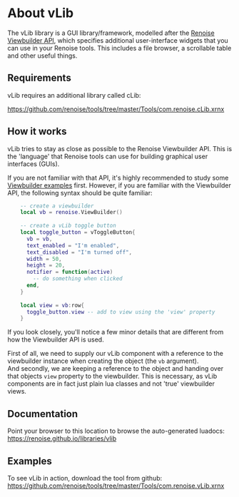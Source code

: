 # About vLib

The vLib library is a GUI library/framework, modelled after the [Renoise Viewbuilder API](https://github.com/renoise/xrnx/blob/master/docs/API/renoise/renoise.ViewBuilder.md), which specifies additional user-interface widgets that you can use in your Renoise tools. This includes a file browser, a scrollable table and other useful things.

## Requirements

vLib requires an additional library called cLib:  

https://github.com/renoise/tools/tree/master/Tools/com.renoise.cLib.xrnx

## How it works

vLib tries to stay as close as possible to the Renoise Viewbuilder API. This is the 'language' that Renoise tools can use for building graphical user interfaces (GUIs). 

If you are not familiar with that API, it's highly recommended to study some [Viewbuilder examples](https://github.com/renoise/tools/tree/master/Tools/com.renoise.ExampleToolGui.xrnx)
first. However, if you are familiar with the Viewbuilder API, the following syntax should be quite familiar: 

```LUA
    -- create a viewbuilder 
    local vb = renoise.ViewBuilder()
    
    -- create a vLib toggle button
    local toggle_button = vToggleButton{
      vb = vb,
      text_enabled = "I'm enabled",
      text_disabled = "I'm turned off",
      width = 50,
      height = 20,
      notifier = function(active)
        -- do something when clicked
      end,
    }
    
    local view = vb:row{
      toggle_button.view -- add to view using the 'view' property 
    }
```

If you look closely, you'll notice a few minor details that are different from how the Viewbuilder API is used. 

First of all, we need to supply our vLib component with a reference to the viewbuilder instance when creating the object (the `vb` argument).  
And secondly, we are keeping a reference to the object and handing over that objects `view` property to the viewbuilder. This is necessary, as vLib components are in fact just plain lua classes and not 'true' viewbuilder views. 


## Documentation

Point your browser to this location to browse the auto-generated luadocs:  
https://renoise.github.io/libraries/vlib

## Examples 

To see vLib in action, download the tool from github:  
https://github.com/renoise/tools/tree/master/Tools/com.renoise.vLib.xrnx
